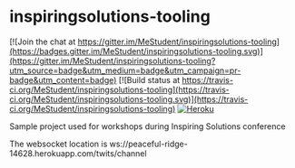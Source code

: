 # inspiringsolutions-tooling

[![Join the chat at https://gitter.im/MeStudent/inspiringsolutions-tooling](https://badges.gitter.im/MeStudent/inspiringsolutions-tooling.svg)](https://gitter.im/MeStudent/inspiringsolutions-tooling?utm_source=badge&utm_medium=badge&utm_campaign=pr-badge&utm_content=badge)
[![Build status at https://travis-ci.org/MeStudent/inspiringsolutions-tooling](https://travis-ci.org/MeStudent/inspiringsolutions-tooling.svg)](https://travis-ci.org/MeStudent/inspiringsolutions-tooling)
[![Heroku](https://heroku-badge.herokuapp.com/?app=peaceful-ridge-14628)](https://peaceful-ridge-14628.herokuapp.com/)

Sample project used for workshops during Inspiring Solutions conference

The websocket location is ws://peaceful-ridge-14628.herokuapp.com/twits/channel
